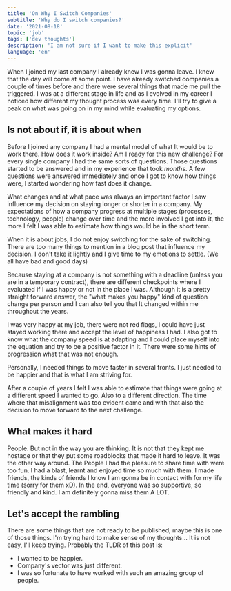 ```yaml
---
title: 'On Why I Switch Companies'
subtitle: 'Why do I switch companies?'
date: '2021-08-18'
topic: 'job'
tags: ['dev thoughts']
description: 'I am not sure if I want to make this explicit'
language: 'en'
---
```


When I joined my last company I already knew I was gonna leave. I knew that the day will come at some point. I have already switched companies a couple of times before and there were several things that made me pull the triggered. I was at a different stage in life and as I evolved in my career I noticed how different my thought process was every time. I'll try to give a peak on what was going on in my mind while evaluating my options.

## Is not about if, it is about when

Before I joined any company I had a mental model of what It would be to work there. How does it work inside? Am I ready for this new challenge? For every single company I had the same sorts of questions. Those questions started to be answered and in my experience that took _months_. A few questions were answered immediately and once I got to know how things were, I started wondering how fast does it change.

What changes and at what pace was always an important factor I saw influence my decision on staying longer or shorter in a company. My expectations of how a company progress at multiple stages (processes, technology, people) change over time and the more involved I got into it, the more I felt I was able to estimate how things would be in the short term.

When it is about jobs, I do not enjoy switching for the sake of switching. There are too many things to mention in a blog post that influence my decision. I don't take it lightly and I give time to my emotions to settle. (We all have bad and good days)

Because staying at a company is not something with a deadline (unless you are in a temporary contract), there are different checkpoints where I evaluated if I was happy or not in the place I was. Although it is a pretty straight forward answer, the "what makes you happy" kind of question change per person and I can also tell you that It changed within me throughout the years.

I was very happy at my job, there were not red flags, I could have just stayed working there and accept the level of happiness I had. I also got to know what the company speed is at adapting and I could place myself into the equation and try to be a positive factor in it. There were some hints of progression what that was not enough.

Personally, I needed things to move faster in several fronts. I just needed to be happier and that is what I am striving for.

After a couple of years I felt I was able to estimate that things were going at a different speed I wanted to go. Also to a different direction. The time where that misalignment was too evident came and with that also the decision to move forward to the next challenge.

## What makes it hard

People. But not in the way you are thinking. It is not that they kept me hostage or that they put some roadblocks that made it hard to leave. It was the other way around. The People I had the pleasure to share time with were too fun. I had a blast, learnt and enjoyed time so much with them. I made friends, the kinds of friends I know I am gonna be in contact with for my life time (sorry for them xD). In the end, everyone was so supportive, so friendly and kind. I am definitely gonna miss them A LOT.

## Let's accept the rambling

There are some things that are not ready to be published, maybe this is one of those things. I'm trying hard to make sense of my thoughts... It is not easy, I'll keep trying. Probably the TLDR of this post is:

- I wanted to be happier.
- Company's vector was just different.
- I was so fortunate to have worked with such an amazing group of people.
